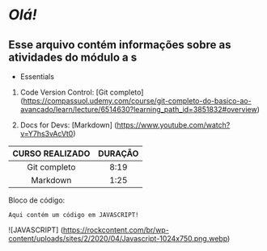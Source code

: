 # _**Olá!**_ 

## Esse arquivo contém informações sobre as atividades do módulo a s

* Essentials
1. Code Version Control: [Git completo] (https://compassuol.udemy.com/course/git-completo-do-basico-ao-avancado/learn/lecture/6514630?learning_path_id=3851832#overview)

1. Docs for Devs: [Markdown] (https://www.youtube.com/watch?v=Y7hs3vAcVt0)

**CURSO REALIZADO**        |   **DURAÇÃO** |
:--------------------------:|:---------------------:
        Git completo        |      8:19     |
    Markdown                |      1:25     |



Bloco de código:

`Aqui contém um código em JAVASCRIPT!`

![JAVASCRIPT] (https://rockcontent.com/br/wp-content/uploads/sites/2/2020/04/Javascript-1024x750.png.webp)